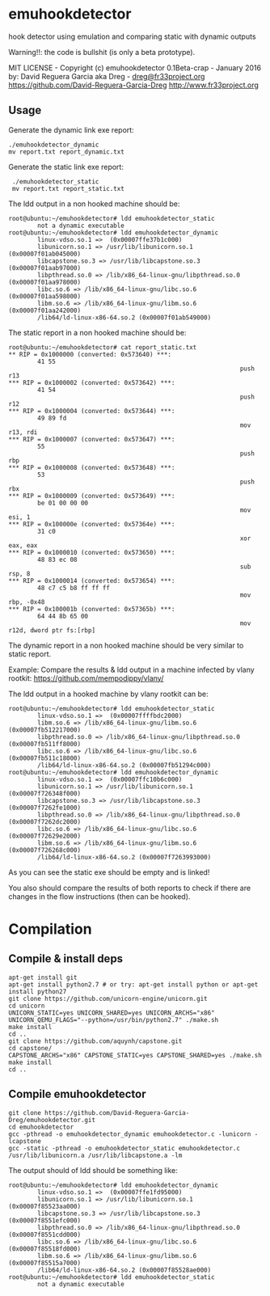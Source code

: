 # emuhookdetector
hook detector using emulation and comparing static with dynamic outputs

Warning!!: the code is bullshit (is only a beta prototype).

MIT LICENSE - Copyright (c) emuhookdetector 0.1Beta-crap - January 2016
by: David Reguera Garcia aka Dreg - dreg@fr33project.org
https://github.com/David-Reguera-Garcia-Dreg
http://www.fr33project.org

## Usage
Generate the dynamic link exe report:

```
./emuhookdetector_dynamic
mv report.txt report_dynamic.txt
```

Generate the static link exe report:
```
 ./emuhookdetector_static
 mv report.txt report_static.txt
```

The ldd output in a non hooked machine should be:
```
root@ubuntu:~/emuhookdetector# ldd emuhookdetector_static
        not a dynamic executable
root@ubuntu:~/emuhookdetector# ldd emuhookdetector_dynamic
        linux-vdso.so.1 =>  (0x00007ffe37b1c000)
        libunicorn.so.1 => /usr/lib/libunicorn.so.1 (0x00007f01ab045000)
        libcapstone.so.3 => /usr/lib/libcapstone.so.3 (0x00007f01aab97000)
        libpthread.so.0 => /lib/x86_64-linux-gnu/libpthread.so.0 (0x00007f01aa978000)
        libc.so.6 => /lib/x86_64-linux-gnu/libc.so.6 (0x00007f01aa598000)
        libm.so.6 => /lib/x86_64-linux-gnu/libm.so.6 (0x00007f01aa242000)
        /lib64/ld-linux-x86-64.so.2 (0x00007f01ab549000)
```

The static report in a non hooked machine should be:

```
root@ubuntu:~/emuhookdetector# cat report_static.txt
** RIP = 0x1000000 (converted: 0x573640) ***:
        41 55
                                                                push            r13
*** RIP = 0x1000002 (converted: 0x573642) ***:
        41 54
                                                                push            r12
*** RIP = 0x1000004 (converted: 0x573644) ***:
        49 89 fd
                                                                mov             r13, rdi
*** RIP = 0x1000007 (converted: 0x573647) ***:
        55
                                                                push            rbp
*** RIP = 0x1000008 (converted: 0x573648) ***:
        53
                                                                push            rbx
*** RIP = 0x1000009 (converted: 0x573649) ***:
        be 01 00 00 00
                                                                mov             esi, 1
*** RIP = 0x100000e (converted: 0x57364e) ***:
        31 c0
                                                                xor             eax, eax
*** RIP = 0x1000010 (converted: 0x573650) ***:
        48 83 ec 08
                                                                sub             rsp, 8
*** RIP = 0x1000014 (converted: 0x573654) ***:
        48 c7 c5 b8 ff ff ff
                                                                mov             rbp, -0x48
*** RIP = 0x100001b (converted: 0x57365b) ***:
        64 44 8b 65 00
                                                                mov             r12d, dword ptr fs:[rbp]
```

The dynamic report in a non hooked machine should be very similar to static report.

Example: Compare the results & ldd output in a machine infected by vlany rootkit: https://github.com/mempodippy/vlany/

The ldd output in a hooked machine by vlany rootkit can be:

```
root@ubuntu:~/emuhookdetector# ldd emuhookdetector_static
        linux-vdso.so.1 =>  (0x00007ffffbdc2000)
        libm.so.6 => /lib/x86_64-linux-gnu/libm.so.6 (0x00007fb512217000)
        libpthread.so.0 => /lib/x86_64-linux-gnu/libpthread.so.0 (0x00007fb511ff8000)
        libc.so.6 => /lib/x86_64-linux-gnu/libc.so.6 (0x00007fb511c18000)
        /lib64/ld-linux-x86-64.so.2 (0x00007fb51294c000)
root@ubuntu:~/emuhookdetector# ldd emuhookdetector_dynamic
        linux-vdso.so.1 =>  (0x00007ffc10b6c000)
        libunicorn.so.1 => /usr/lib/libunicorn.so.1 (0x00007f726348f000)
        libcapstone.so.3 => /usr/lib/libcapstone.so.3 (0x00007f7262fe1000)
        libpthread.so.0 => /lib/x86_64-linux-gnu/libpthread.so.0 (0x00007f7262dc2000)
        libc.so.6 => /lib/x86_64-linux-gnu/libc.so.6 (0x00007f72629e2000)
        libm.so.6 => /lib/x86_64-linux-gnu/libm.so.6 (0x00007f726268c000)
        /lib64/ld-linux-x86-64.so.2 (0x00007f7263993000)
```

As you can see the static exe should be empty and is linked!

You also should compare the results of both reports to check if there are changes in the flow instructions (then can be hooked).

# Compilation

## Compile & install deps

```
apt-get install git
apt-get install python2.7 # or try: apt-get install python or apt-get install python27
git clone https://github.com/unicorn-engine/unicorn.git
cd unicorn
UNICORN_STATIC=yes UNICORN_SHARED=yes UNICORN_ARCHS="x86" UNICORN_QEMU_FLAGS="--python=/usr/bin/python2.7" ./make.sh
make install
cd ..
git clone https://github.com/aquynh/capstone.git
cd capstone/
CAPSTONE_ARCHS="x86" CAPSTONE_STATIC=yes CAPSTONE_SHARED=yes ./make.sh
make install
cd ..
```

## Compile emuhookdetector

```
git clone https://github.com/David-Reguera-Garcia-Dreg/emuhookdetector.git
cd emuhookdetector
gcc -pthread -o emuhookdetector_dynamic emuhookdetector.c -lunicorn -lcapstone
gcc -static -pthread -o emuhookdetector_static emuhookdetector.c /usr/lib/libunicorn.a /usr/lib/libcapstone.a -lm
```

The output should of ldd should be something like:

```
root@ubuntu:~/emuhookdetector# ldd emuhookdetector_dynamic
        linux-vdso.so.1 =>  (0x00007ffe1fd95000)
        libunicorn.so.1 => /usr/lib/libunicorn.so.1 (0x00007f85523aa000)
        libcapstone.so.3 => /usr/lib/libcapstone.so.3 (0x00007f8551efc000)
        libpthread.so.0 => /lib/x86_64-linux-gnu/libpthread.so.0 (0x00007f8551cdd000)
        libc.so.6 => /lib/x86_64-linux-gnu/libc.so.6 (0x00007f85518fd000)
        libm.so.6 => /lib/x86_64-linux-gnu/libm.so.6 (0x00007f85515a7000)
        /lib64/ld-linux-x86-64.so.2 (0x00007f85528ae000)
root@ubuntu:~/emuhookdetector# ldd emuhookdetector_static
        not a dynamic executable
```
